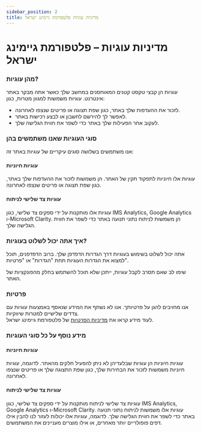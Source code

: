 ```yaml
---
sidebar_position: 2
title: מדיניות עוגיות פלטפורמת גיימינג ישראל
---
```


# מדיניות עוגיות – פלטפורמת גיימינג ישראל

### מהן עוגיות?

עוגיות הן קבצי טקסט קטנים המאוחסנים במחשב שלך כאשר אתה מבקר באתר אינטרנט. עוגיות משמשות למגוון מטרות, כגון:

- לזכור את ההעדפות שלך באתר, כגון שפת תצוגה או פריטים שנצפו לאחרונה.
- לאפשר לך להירשם לחשבון או לבצע רכישות באתר.
- לעקוב אחר הפעילות שלך באתר כדי לשפר את חווית הגלישה שלך.

### סוגי העוגיות שאנו משתמשים בהן

אנו משתמשים בשלושה סוגים עיקריים של עוגיות באתר זה:

#### עוגיות חיוניות

עוגיות אלו חיוניות לתפקוד תקין של האתר. הן משמשות לזכור את ההעדפות שלך באתר, כגון שפת תצוגה או פריטים שנצפו לאחרונה.

#### עוגיות צד שלישי לניתוח

עוגיות אלו מותקנות על ידי ספקים צד שלישי, כגון IMS Analytics, Google Analytics ו-Microsoft Clarity. הן משמשות לניתוח נתוני תנועה באתר כדי לשפר את חווית הגלישה שלך.

### איך אתה יכול לשלוט בעוגיות?

אתה יכול לשלוט בשימוש בעוגיות דרך הגדרות הדפדפן שלך. ברוב הדפדפנים, תוכל למצוא את הגדרות העוגיות תחת "הגדרות" או "פרטיות". 

שימו לב שאם תסרב לקבל עוגיות, ייתכן שלא תוכל להשתמש בחלק מהפונקציות של האתר.

### פרטיות

אנו מחויבים להגן על פרטיותך. אנו לא נשתף את המידע שנאסף באמצעות עוגיות עם צדדים שלישיים למטרות שיווקיות.  
לעוד מידע קראו את [מדיניות הפרטיות](#) של פלטפורמת גיימינג ישראל.

### מידע נוסף על כל סוגי העוגיות

#### עוגיות חיוניות

עוגיות חיוניות הן עוגיות שבלעדיהן לא ניתן להפעיל חלקים מהאתר. לדוגמה, עוגיות חיוניות משמשות לזכור את הבחירות שלך, כגון שפת התצוגה שלך או פריטים שנצפו לאחרונה.

#### עוגיות צד שלישי לניתוח

עוגיות צד שלישי לניתוח מותקנות על ידי ספקים צד שלישי, כגון IMS Analytics, Google Analytics ו-Microsoft Clarity. עוגיות אלו משמשות לניתוח נתוני תנועה באתר כדי לשפר את חווית הגלישה שלך. לדוגמה, עוגיות אלו יכולות לעזור לנו להבין אילו דפים פופולריים יותר מאחרים, או אילו מוצרים מעניינים את המשתמשים.

